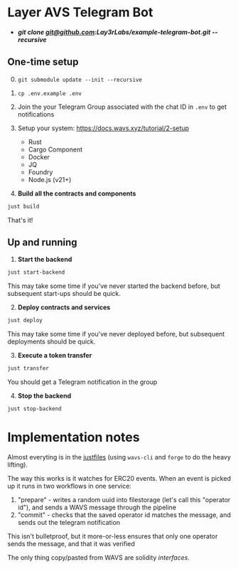 # Layer AVS Telegram Bot

* _**git clone git@github.com:Lay3rLabs/example-telegram-bot.git --recursive**_

## One-time setup

0. `git submodule update --init --recursive`

1. `cp .env.example .env`

2. Join the your Telegram Group associated with the chat ID in `.env` to get notifications

3. Setup your system: <https://docs.wavs.xyz/tutorial/2-setup>
    - Rust
    - Cargo Component
    - Docker
    - JQ
    - Foundry
    - Node.js (v21+)


4. **Build all the contracts and components**

```bash
just build
```

That's it!

## Up and running

1. **Start the backend**

```bash
just start-backend
```

This may take some time if you've never started the backend before, but subsequent start-ups should be quick.

2. **Deploy contracts and services**

```bash
just deploy
```

This may take some time if you've never deployed before, but subsequent deployments should be quick.

3. **Execute a token transfer**

```bash
just transfer
```

You should get a Telegram notification in the group

4. **Stop the backend**

```bash
just stop-backend
```

# Implementation notes

Almost everyting is in the [justfiles](justfiles) (using `wavs-cli` and `forge` to do the heavy lifting).

The way this works is it watches for ERC20 events. When an event is picked up it runs in two workflows in one service:

1. "prepare" - writes a random uuid into filestorage (let's call this "operator id"), and sends a WAVS message through the pipeline
2. "commit" - checks that the saved operator id matches the message, and sends out the telegram notification

This isn't bulletproof, but it more-or-less ensures that only one operator sends the message, and that it was verified

The only thing copy/pasted from WAVS are solidity _interfaces_.
